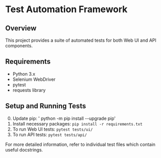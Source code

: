 # Test Automation Framework

## Overview
This project provides a suite of automated tests for both Web UI and API components.

## Requirements
- Python 3.x
- Selenium WebDriver
- pytest
- requests library

## Setup and Running Tests
0. Update pip: ' python -m pip install --upgrade pip'
1. Install necessary packages: `pip install -r requirements.txt`
2. To run Web UI tests: `pytest tests/ui/`
3. To run API tests: `pytest tests/api/`

For more detailed information, refer to individual test files which contain useful docstrings.
